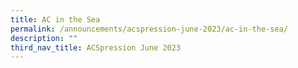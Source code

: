 ```yaml
---
title: AC in the Sea
permalink: /announcements/acspression-june-2023/ac-in-the-sea/
description: ""
third_nav_title: ACSpression June 2023
---
```

